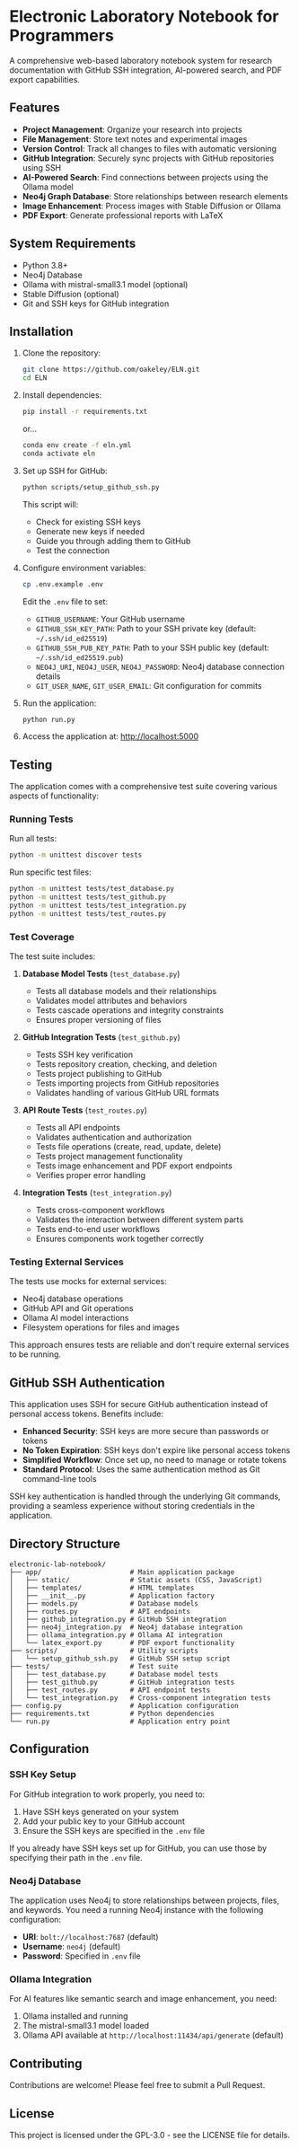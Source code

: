 # Electronic Laboratory Notebook for Programmers

A comprehensive web-based laboratory notebook system for research documentation with GitHub SSH integration, AI-powered search, and PDF export capabilities.

## Features

- **Project Management**: Organize your research into projects
- **File Management**: Store text notes and experimental images
- **Version Control**: Track all changes to files with automatic versioning
- **GitHub Integration**: Securely sync projects with GitHub repositories using SSH
- **AI-Powered Search**: Find connections between projects using the Ollama model
- **Neo4j Graph Database**: Store relationships between research elements
- **Image Enhancement**: Process images with Stable Diffusion or Ollama
- **PDF Export**: Generate professional reports with LaTeX

## System Requirements

- Python 3.8+
- Neo4j Database
- Ollama with mistral-small3.1 model (optional)
- Stable Diffusion (optional)
- Git and SSH keys for GitHub integration

## Installation

1. Clone the repository:
   ```bash
   git clone https://github.com/oakeley/ELN.git
   cd ELN
   ```

2. Install dependencies:
   ```bash
   pip install -r requirements.txt
   ```

   or...

   ```bash
   conda env create -f eln.yml
   conda activate eln
   ```

3. Set up SSH for GitHub:
   ```bash
   python scripts/setup_github_ssh.py
   ```
   This script will:
   - Check for existing SSH keys
   - Generate new keys if needed
   - Guide you through adding them to GitHub
   - Test the connection

4. Configure environment variables:
   ```bash
   cp .env.example .env
   ```
   Edit the `.env` file to set:
   - `GITHUB_USERNAME`: Your GitHub username
   - `GITHUB_SSH_KEY_PATH`: Path to your SSH private key (default: `~/.ssh/id_ed25519`)
   - `GITHUB_SSH_PUB_KEY_PATH`: Path to your SSH public key (default: `~/.ssh/id_ed25519.pub`)
   - `NEO4J_URI`, `NEO4J_USER`, `NEO4J_PASSWORD`: Neo4j database connection details
   - `GIT_USER_NAME`, `GIT_USER_EMAIL`: Git configuration for commits

5. Run the application:
   ```bash
   python run.py
   ```

6. Access the application at: [http://localhost:5000](http://localhost:5000)

## Testing

The application comes with a comprehensive test suite covering various aspects of functionality:

### Running Tests

Run all tests:
```bash
python -m unittest discover tests
```

Run specific test files:
```bash
python -m unittest tests/test_database.py
python -m unittest tests/test_github.py
python -m unittest tests/test_integration.py
python -m unittest tests/test_routes.py
```

### Test Coverage

The test suite includes:

1. **Database Model Tests** (`test_database.py`)
   - Tests all database models and their relationships
   - Validates model attributes and behaviors
   - Tests cascade operations and integrity constraints
   - Ensures proper versioning of files

2. **GitHub Integration Tests** (`test_github.py`)
   - Tests SSH key verification
   - Tests repository creation, checking, and deletion
   - Tests project publishing to GitHub
   - Tests importing projects from GitHub repositories
   - Validates handling of various GitHub URL formats

3. **API Route Tests** (`test_routes.py`)
   - Tests all API endpoints
   - Validates authentication and authorization
   - Tests file operations (create, read, update, delete)
   - Tests project management functionality
   - Tests image enhancement and PDF export endpoints
   - Verifies proper error handling

4. **Integration Tests** (`test_integration.py`)
   - Tests cross-component workflows
   - Validates the interaction between different system parts
   - Tests end-to-end user workflows
   - Ensures components work together correctly

### Testing External Services

The tests use mocks for external services:
- Neo4j database operations
- GitHub API and Git operations
- Ollama AI model interactions
- Filesystem operations for files and images

This approach ensures tests are reliable and don't require external services to be running.

## GitHub SSH Authentication

This application uses SSH for secure GitHub authentication instead of personal access tokens. Benefits include:

- **Enhanced Security**: SSH keys are more secure than passwords or tokens
- **No Token Expiration**: SSH keys don't expire like personal access tokens
- **Simplified Workflow**: Once set up, no need to manage or rotate tokens
- **Standard Protocol**: Uses the same authentication method as Git command-line tools

SSH key authentication is handled through the underlying Git commands, providing a seamless experience without storing credentials in the application.

## Directory Structure

```
electronic-lab-notebook/
├── app/                      # Main application package
│   ├── static/               # Static assets (CSS, JavaScript)
│   ├── templates/            # HTML templates
│   ├── __init__.py           # Application factory
│   ├── models.py             # Database models
│   ├── routes.py             # API endpoints
│   ├── github_integration.py # GitHub SSH integration
│   ├── neo4j_integration.py  # Neo4j database integration
│   ├── ollama_integration.py # Ollama AI integration
│   └── latex_export.py       # PDF export functionality
├── scripts/                  # Utility scripts
│   └── setup_github_ssh.py   # GitHub SSH setup script
├── tests/                    # Test suite
│   ├── test_database.py      # Database model tests
│   ├── test_github.py        # GitHub integration tests
│   ├── test_routes.py        # API endpoint tests
│   └── test_integration.py   # Cross-component integration tests
├── config.py                 # Application configuration
├── requirements.txt          # Python dependencies
└── run.py                    # Application entry point
```

## Configuration

### SSH Key Setup

For GitHub integration to work properly, you need to:

1. Have SSH keys generated on your system
2. Add your public key to your GitHub account
3. Ensure the SSH keys are specified in the `.env` file

If you already have SSH keys set up for GitHub, you can use those by specifying their path in the `.env` file.

### Neo4j Database

The application uses Neo4j to store relationships between projects, files, and keywords. You need a running Neo4j instance with the following configuration:

- **URI**: `bolt://localhost:7687` (default)
- **Username**: `neo4j` (default)
- **Password**: Specified in `.env` file

### Ollama Integration

For AI features like semantic search and image enhancement, you need:

1. Ollama installed and running
2. The mistral-small3.1 model loaded
3. Ollama API available at `http://localhost:11434/api/generate` (default)

## Contributing

Contributions are welcome! Please feel free to submit a Pull Request.

## License

This project is licensed under the GPL-3.0 - see the LICENSE file for details.
